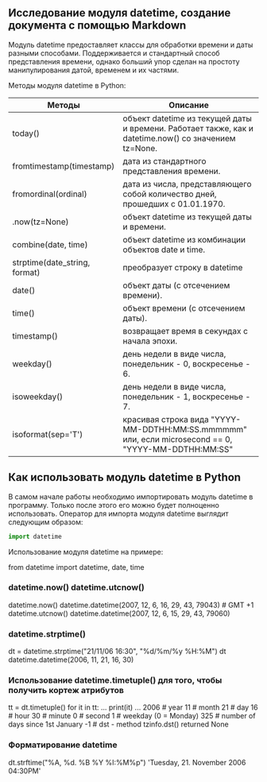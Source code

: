 ## Исследование модуля datetime, создание документа с помощью Markdown

Модуль datetime предоставляет классы для обработки времени и даты разными способами. Поддерживается и стандартный способ представления времени, однако больший упор сделан на простоту манипулирования датой, временем и их частями.

Методы модуля datetime в Python:

Методы | Описание
------------ | -------------
today()	| объект datetime из текущей даты и времени. Работает также, как и datetime.now() со значением tz=None.
fromtimestamp(timestamp) |	дата из стандартного представления времени.
fromordinal(ordinal)	| дата из числа, представляющего собой количество дней, прошедших с 01.01.1970.
.now(tz=None) |	 объект datetime из текущей даты и времени.
combine(date, time)	| объект datetime из комбинации объектов date и time.
strptime(date_string, format)	| преобразует строку в datetime
date()	| объект даты (с отсечением времени).
time() | объект времени (с отсечением даты).
timestamp() | возвращает время в секундах с начала эпохи.
weekday() |	день недели в виде числа, понедельник - 0, воскресенье - 6.
isoweekday() |	день недели в виде числа, понедельник - 1, воскресенье - 7.
isoformat(sep='T') | красивая строка вида "YYYY-MM-DDTHH:MM:SS.mmmmmm" или, если microsecond == 0, "YYYY-MM-DDTHH:MM:SS"

## Как использовать модуль datetime в Python

В самом начале работы необходимо импортировать модуль datetime в программу. Только после этого его можно будет полноценно использовать. Оператор для импорта модуля datetime выглядит следующим образом:

```python
import datetime
```
Использование модуля datetime на примере:

from datetime import datetime, date, time

### datetime.now() datetime.utcnow()
datetime.now()
datetime.datetime(2007, 12, 6, 16, 29, 43, 79043)   # GMT +1
datetime.utcnow()
datetime.datetime(2007, 12, 6, 15, 29, 43, 79060)

### datetime.strptime()
dt = datetime.strptime("21/11/06 16:30", "%d/%m/%y %H:%M")
dt
datetime.datetime(2006, 11, 21, 16, 30)
### Использование datetime.timetuple() для того, чтобы получить кортеж атрибутов
tt = dt.timetuple()
for it in tt:
...     print(it)
...
2006    # year
11      # month
21      # day
16      # hour
30      # minute
0       # second
1       # weekday (0 = Monday)
325     # number of days since 1st January
-1      # dst - method tzinfo.dst() returned None

### Форматирование datetime
dt.strftime("%A, %d. %B %Y %I:%M%p")
'Tuesday, 21. November 2006 04:30PM'
